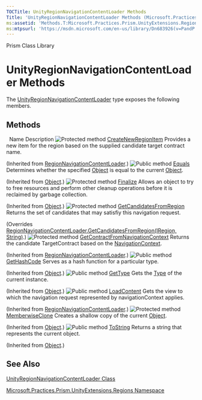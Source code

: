```yaml
---
TOCTitle: UnityRegionNavigationContentLoader Methods
Title: 'UnityRegionNavigationContentLoader Methods (Microsoft.Practices.Prism.UnityExtensions.Regions)'
ms:assetid: 'Methods.T:Microsoft.Practices.Prism.UnityExtensions.Regions.UnityRegionNavigationContentLoader'
ms:mtpsurl: 'https://msdn.microsoft.com/en-us/library/Dn683926(v=PandP.50)'
---
```


Prism Class Library

UnityRegionNavigationContentLoader Methods
==========================================


The [UnityRegionNavigationContentLoader](https://msdn.microsoft.com/en-us/library/microsoft.practices.prism.unityextensions.regions.unityregionnavigationcontentloader(v=pandp.50)) type exposes the following members.

Methods
-------

<span id="methodTableToggle"></span>
 
Name
Description
![](https://msdn.microsoft.com/en-us/Dn683926.protmethod(en-us,PandP.50).gif "Protected method")
[CreateNewRegionItem](https://msdn.microsoft.com/en-us/library/microsoft.practices.prism.regions.regionnavigationcontentloader.createnewregionitem(v=pandp.50))
Provides a new item for the region based on the supplied candidate target contract name.

(Inherited from [RegionNavigationContentLoader](https://msdn.microsoft.com/en-us/library/microsoft.practices.prism.regions.regionnavigationcontentloader(v=pandp.50)).)
![](https://msdn.microsoft.com/en-us/Dn683926.pubmethod(en-us,PandP.50).gif "Public method")
[Equals](http://msdn2.microsoft.com/en-us/library/bsc2ak47)
Determines whether the specified [Object](http://msdn2.microsoft.com/en-us/library/e5kfa45b) is equal to the current [Object](http://msdn2.microsoft.com/en-us/library/e5kfa45b).

(Inherited from [Object](http://msdn2.microsoft.com/en-us/library/e5kfa45b).)
![](https://msdn.microsoft.com/en-us/Dn683926.protmethod(en-us,PandP.50).gif "Protected method")
[Finalize](http://msdn2.microsoft.com/en-us/library/4k87zsw7)
Allows an object to try to free resources and perform other cleanup operations before it is reclaimed by garbage collection.

(Inherited from [Object](http://msdn2.microsoft.com/en-us/library/e5kfa45b).)
![](https://msdn.microsoft.com/en-us/Dn683926.protmethod(en-us,PandP.50).gif "Protected method")
[GetCandidatesFromRegion](https://msdn.microsoft.com/en-us/library/microsoft.practices.prism.unityextensions.regions.unityregionnavigationcontentloader.getcandidatesfromregion(v=pandp.50))
Returns the set of candidates that may satisfiy this navigation request.

(Overrides [RegionNavigationContentLoader.GetCandidatesFromRegion(IRegion, String)](https://msdn.microsoft.com/en-us/library/microsoft.practices.prism.regions.regionnavigationcontentloader.getcandidatesfromregion(v=pandp.50)).)
![](https://msdn.microsoft.com/en-us/Dn683926.protmethod(en-us,PandP.50).gif "Protected method")
[GetContractFromNavigationContext](https://msdn.microsoft.com/en-us/library/microsoft.practices.prism.regions.regionnavigationcontentloader.getcontractfromnavigationcontext(v=pandp.50))
Returns the candidate TargetContract based on the [NavigationContext](https://msdn.microsoft.com/en-us/library/microsoft.practices.prism.regions.navigationcontext(v=pandp.50)).

(Inherited from [RegionNavigationContentLoader](https://msdn.microsoft.com/en-us/library/microsoft.practices.prism.regions.regionnavigationcontentloader(v=pandp.50)).)
![](https://msdn.microsoft.com/en-us/Dn683926.pubmethod(en-us,PandP.50).gif "Public method")
[GetHashCode](http://msdn2.microsoft.com/en-us/library/zdee4b3y)
Serves as a hash function for a particular type.

(Inherited from [Object](http://msdn2.microsoft.com/en-us/library/e5kfa45b).)
![](https://msdn.microsoft.com/en-us/Dn683926.pubmethod(en-us,PandP.50).gif "Public method")
[GetType](http://msdn2.microsoft.com/en-us/library/dfwy45w9)
Gets the [Type](http://msdn2.microsoft.com/en-us/library/42892f65) of the current instance.

(Inherited from [Object](http://msdn2.microsoft.com/en-us/library/e5kfa45b).)
![](https://msdn.microsoft.com/en-us/Dn683926.pubmethod(en-us,PandP.50).gif "Public method")
[LoadContent](https://msdn.microsoft.com/en-us/library/microsoft.practices.prism.regions.regionnavigationcontentloader.loadcontent(v=pandp.50))
Gets the view to which the navigation request represented by navigationContext applies.

(Inherited from [RegionNavigationContentLoader](https://msdn.microsoft.com/en-us/library/microsoft.practices.prism.regions.regionnavigationcontentloader(v=pandp.50)).)
![](https://msdn.microsoft.com/en-us/Dn683926.protmethod(en-us,PandP.50).gif "Protected method")
[MemberwiseClone](http://msdn2.microsoft.com/en-us/library/57ctke0a)
Creates a shallow copy of the current [Object](http://msdn2.microsoft.com/en-us/library/e5kfa45b).

(Inherited from [Object](http://msdn2.microsoft.com/en-us/library/e5kfa45b).)
![](https://msdn.microsoft.com/en-us/Dn683926.pubmethod(en-us,PandP.50).gif "Public method")
[ToString](http://msdn2.microsoft.com/en-us/library/7bxwbwt2)
Returns a string that represents the current object.

(Inherited from [Object](http://msdn2.microsoft.com/en-us/library/e5kfa45b).)

See Also
--------

<span id="seeAlsoToggle"></span>
[UnityRegionNavigationContentLoader Class](https://msdn.microsoft.com/en-us/library/microsoft.practices.prism.unityextensions.regions.unityregionnavigationcontentloader(v=pandp.50))

[Microsoft.Practices.Prism.UnityExtensions.Regions Namespace](https://msdn.microsoft.com/en-us/library/microsoft.practices.prism.unityextensions.regions(v=pandp.50))
